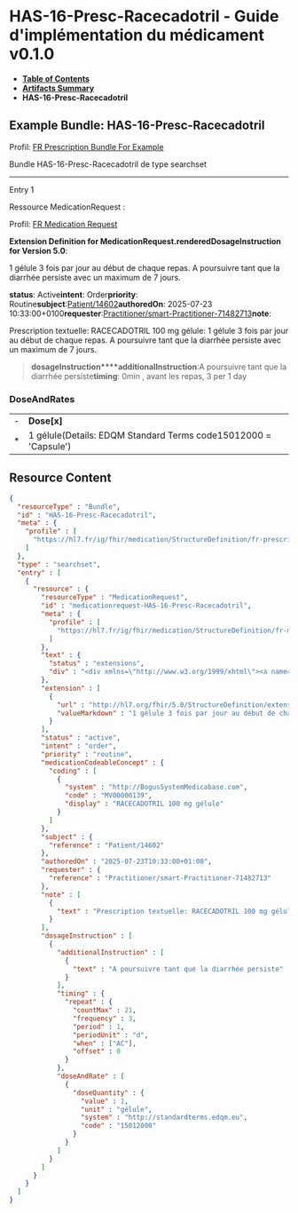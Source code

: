 # HAS-16-Presc-Racecadotril - Guide d'implémentation du médicament v0.1.0

* [**Table of Contents**](toc.md)
* [**Artifacts Summary**](artifacts.md)
* **HAS-16-Presc-Racecadotril**

## Example Bundle: HAS-16-Presc-Racecadotril

Profil: [FR Prescription Bundle For Example](StructureDefinition-fr-prescription-bundle-for-example.md)

Bundle HAS-16-Presc-Racecadotril de type searchset

-------

Entry 1

Ressource MedicationRequest :

> 

Profil: [FR Medication Request](StructureDefinition-fr-medicationrequest.md)

**Extension Definition for MedicationRequest.renderedDosageInstruction for Version 5.0**:

1 gélule 3 fois par jour au début de chaque repas. A poursuivre tant que la diarrhée persiste avec un maximum de 7 jours.

**status**: Active**intent**: Order**priority**: Routine**subject**:[Patient/14602](Patient/14602)**authoredOn**: 2025-07-23 10:33:00+0100**requester**:[Practitioner/smart-Practitioner-71482713](Practitioner/smart-Practitioner-71482713)**note**:
> 

Prescription textuelle: RACECADOTRIL 100 mg gélule: 1 gélule 3 fois par jour au début de chaque repas. A poursuivre tant que la diarrhée persiste avec un maximum de 7 jours.


> **dosageInstruction****additionalInstruction**:A poursuivre tant que la diarrhée persiste**timing**: 0min , avant les repas, 3 per 1 day

### DoseAndRates

| | |
| :--- | :--- |
| - | **Dose[x]** |
| * | 1 gélule(Details: EDQM Standard Terms code15012000 = 'Capsule') |





## Resource Content

```json
{
  "resourceType" : "Bundle",
  "id" : "HAS-16-Presc-Racecadotril",
  "meta" : {
    "profile" : [
      "https://hl7.fr/ig/fhir/medication/StructureDefinition/fr-prescription-bundle-for-example"
    ]
  },
  "type" : "searchset",
  "entry" : [
    {
      "resource" : {
        "resourceType" : "MedicationRequest",
        "id" : "medicationrequest-HAS-16-Presc-Racecadotril",
        "meta" : {
          "profile" : [
            "https://hl7.fr/ig/fhir/medication/StructureDefinition/fr-medicationrequest"
          ]
        },
        "text" : {
          "status" : "extensions",
          "div" : "<div xmlns=\"http://www.w3.org/1999/xhtml\"><a name=\"MedicationRequest_medicationrequest-HAS-16-Presc-Racecadotril\"> </a><p class=\"res-header-id\"><b>Narratif généré : PrescriptionMédicamenteuseTODO medicationrequest-HAS-16-Presc-Racecadotril</b></p><a name=\"medicationrequest-HAS-16-Presc-Racecadotril\"> </a><a name=\"hcmedicationrequest-HAS-16-Presc-Racecadotril\"> </a><div style=\"display: inline-block; background-color: #d9e0e7; padding: 6px; margin: 4px; border: 1px solid #8da1b4; border-radius: 5px; line-height: 60%\"><p style=\"margin-bottom: 0px\"/><p style=\"margin-bottom: 0px\">Profil: <a href=\"StructureDefinition-fr-medicationrequest.html\">FR Medication Request</a></p></div><p><b>Extension Definition for MedicationRequest.renderedDosageInstruction for Version 5.0</b>: </p><div><p>1 gélule 3 fois par jour au début de chaque repas. A poursuivre tant que la diarrhée persiste avec un maximum de 7 jours.</p>\n</div><p><b>status</b>: Active</p><p><b>intent</b>: Order</p><p><b>priority</b>: Routine</p><p><b>medication</b>: <span title=\"Codes:{http://BogusSystemMedicabase.com MV00000139}\">RACECADOTRIL 100 mg gélule</span></p><p><b>subject</b>: <a href=\"Patient/14602\">Patient/14602</a></p><p><b>authoredOn</b>: 2025-07-23 10:33:00+0100</p><p><b>requester</b>: <a href=\"Practitioner/smart-Practitioner-71482713\">Practitioner/smart-Practitioner-71482713</a></p><p><b>note</b>: </p><blockquote><div><p>Prescription textuelle: RACECADOTRIL 100 mg gélule: 1 gélule 3 fois par jour au début de chaque repas. A poursuivre tant que la diarrhée persiste avec un maximum de 7 jours.</p>\n</div></blockquote><blockquote><p><b>dosageInstruction</b></p><p><b>additionalInstruction</b>: <span title=\"Codes:\">A poursuivre tant que la diarrhée persiste</span></p><p><b>timing</b>: 0min , avant les repas, 3 per 1 day</p><h3>DoseAndRates</h3><table class=\"grid\"><tr><td style=\"display: none\">-</td><td><b>Dose[x]</b></td></tr><tr><td style=\"display: none\">*</td><td>1 gélule<span style=\"background: LightGoldenRodYellow\"> (Details: EDQM Standard Terms  code15012000 = 'Capsule')</span></td></tr></table></blockquote></div>"
        },
        "extension" : [
          {
            "url" : "http://hl7.org/fhir/5.0/StructureDefinition/extension-MedicationRequest.renderedDosageInstruction",
            "valueMarkdown" : "1 gélule 3 fois par jour au début de chaque repas. A poursuivre tant que la diarrhée persiste avec un maximum de 7 jours."
          }
        ],
        "status" : "active",
        "intent" : "order",
        "priority" : "routine",
        "medicationCodeableConcept" : {
          "coding" : [
            {
              "system" : "http://BogusSystemMedicabase.com",
              "code" : "MV00000139",
              "display" : "RACECADOTRIL 100 mg gélule"
            }
          ]
        },
        "subject" : {
          "reference" : "Patient/14602"
        },
        "authoredOn" : "2025-07-23T10:33:00+01:00",
        "requester" : {
          "reference" : "Practitioner/smart-Practitioner-71482713"
        },
        "note" : [
          {
            "text" : "Prescription textuelle: RACECADOTRIL 100 mg gélule: 1 gélule 3 fois par jour au début de chaque repas. A poursuivre tant que la diarrhée persiste avec un maximum de 7 jours."
          }
        ],
        "dosageInstruction" : [
          {
            "additionalInstruction" : [
              {
                "text" : "A poursuivre tant que la diarrhée persiste"
              }
            ],
            "timing" : {
              "repeat" : {
                "countMax" : 21,
                "frequency" : 3,
                "period" : 1,
                "periodUnit" : "d",
                "when" : ["AC"],
                "offset" : 0
              }
            },
            "doseAndRate" : [
              {
                "doseQuantity" : {
                  "value" : 1,
                  "unit" : "gélule",
                  "system" : "http://standardterms.edqm.eu",
                  "code" : "15012000"
                }
              }
            ]
          }
        ]
      }
    }
  ]
}

```
